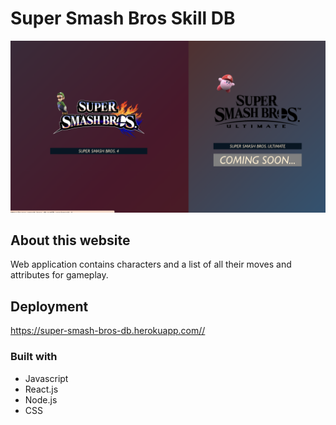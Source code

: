 # Super Smash Bros Skill DB 

![screenshot](ssb-sc.png)

## About this website

Web application contains characters and a list of all their moves and attributes for gameplay.

## Deployment
https://super-smash-bros-db.herokuapp.com//

### Built with

* Javascript
* React.js
* Node.js
* CSS
